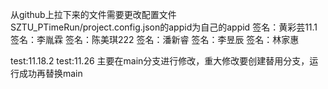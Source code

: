 从github上拉下来的文件需要更改配置文件SZTU_PTimeRun/project.config.json的appid为自己的appid
签名：黄彩芸11.1
签名：李胤霖
签名：陈美琪222
签名：潘新睿
签名：李昱辰
签名：林家惠

test:11.18.2
test:11.26
主要在main分支进行修改，重大修改要创建替用分支，运行成功再替换main
